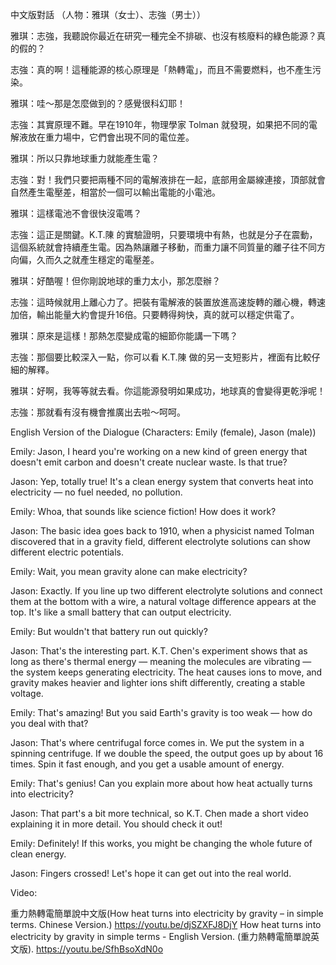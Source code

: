 中文版對話
（人物：雅琪（女士）、志強（男士））

雅琪：志強，我聽說你最近在研究一種完全不排碳、也沒有核廢料的綠色能源？真的假的？

志強：真的啊！這種能源的核心原理是「熱轉電」，而且不需要燃料，也不產生污染。

雅琪：哇～那是怎麼做到的？感覺很科幻耶！

志強：其實原理不難。早在1910年，物理學家 Tolman 就發現，如果把不同的電解液放在重力場中，它們會出現不同的電位差。

雅琪：所以只靠地球重力就能產生電？

志強：對！我們只要把兩種不同的電解液排在一起，底部用金屬線連接，頂部就會自然產生電壓差，相當於一個可以輸出電能的小電池。

雅琪：這樣電池不會很快沒電嗎？

志強：這正是關鍵。K.T.陳 的實驗證明，只要環境中有熱，也就是分子在震動，這個系統就會持續產生電。因為熱讓離子移動，而重力讓不同質量的離子往不同方向偏，久而久之就產生穩定的電壓差。

雅琪：好酷喔！但你剛說地球的重力太小，那怎麼辦？

志強：這時候就用上離心力了。把裝有電解液的裝置放進高速旋轉的離心機，轉速加倍，輸出能量大約會提升16倍。只要轉得夠快，真的就可以穩定供電了。

雅琪：原來是這樣！那熱怎麼變成電的細節你能講一下嗎？

志強：那個要比較深入一點，你可以看 K.T.陳 做的另一支短影片，裡面有比較仔細的解釋。

雅琪：好啊，我等等就去看。你這能源發明如果成功，地球真的會變得更乾淨呢！

志強：那就看有沒有機會推廣出去啦～呵呵。

English Version of the Dialogue
(Characters: Emily (female), Jason (male))

Emily: Jason, I heard you're working on a new kind of green energy that doesn't emit carbon and doesn't create nuclear waste. Is that true?

Jason: Yep, totally true! It's a clean energy system that converts heat into electricity — no fuel needed, no pollution.

Emily: Whoa, that sounds like science fiction! How does it work?

Jason: The basic idea goes back to 1910, when a physicist named Tolman discovered that in a gravity field, different electrolyte solutions can show different electric potentials.

Emily: Wait, you mean gravity alone can make electricity?

Jason: Exactly. If you line up two different electrolyte solutions and connect them at the bottom with a wire, a natural voltage difference appears at the top. It's like a small battery that can output electricity.

Emily: But wouldn't that battery run out quickly?

Jason: That's the interesting part. K.T. Chen's experiment shows that as long as there's thermal energy — meaning the molecules are vibrating — the system keeps generating electricity. The heat causes ions to move, and gravity makes heavier and lighter ions shift differently, creating a stable voltage.

Emily: That's amazing! But you said Earth's gravity is too weak — how do you deal with that?

Jason: That's where centrifugal force comes in. We put the system in a spinning centrifuge. If we double the speed, the output goes up by about 16 times. Spin it fast enough, and you get a usable amount of energy.

Emily: That's genius! Can you explain more about how heat actually turns into electricity?

Jason: That part's a bit more technical, so K.T. Chen made a short video explaining it in more detail. You should check it out!

Emily: Definitely! If this works, you might be changing the whole future of clean energy.

Jason: Fingers crossed! Let's hope it can get out into the real world.

Video:

重力熱轉電簡單說中文版(How heat turns into electricity by gravity – in simple terms. Chinese Version.) https://youtu.be/djSZXFJ8DjY
How heat turns into electricity by gravity in simple terms - English Version. (重力熱轉電簡單說英文版). https://youtu.be/SfhBsoXdN0o

